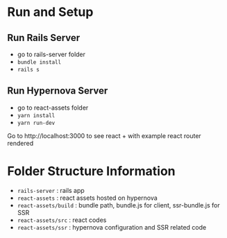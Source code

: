 # Run and Setup

## Run Rails Server
- go to rails-server folder
- `bundle install`
- `rails s`

## Run Hypernova Server
- go to react-assets folder
- `yarn install`
- `yarn run-dev`

Go to http://localhost:3000 to see react + with example react router rendered

# Folder Structure Information

- `rails-server` : rails app
- `react-assets` : react assets hosted on hypernova
- `react-assets/build` : bundle path, bundle.js for client, ssr-bundle.js for SSR
- `react-assets/src` : react codes
- `react-assets/ssr` : hypernova configuration and SSR related code